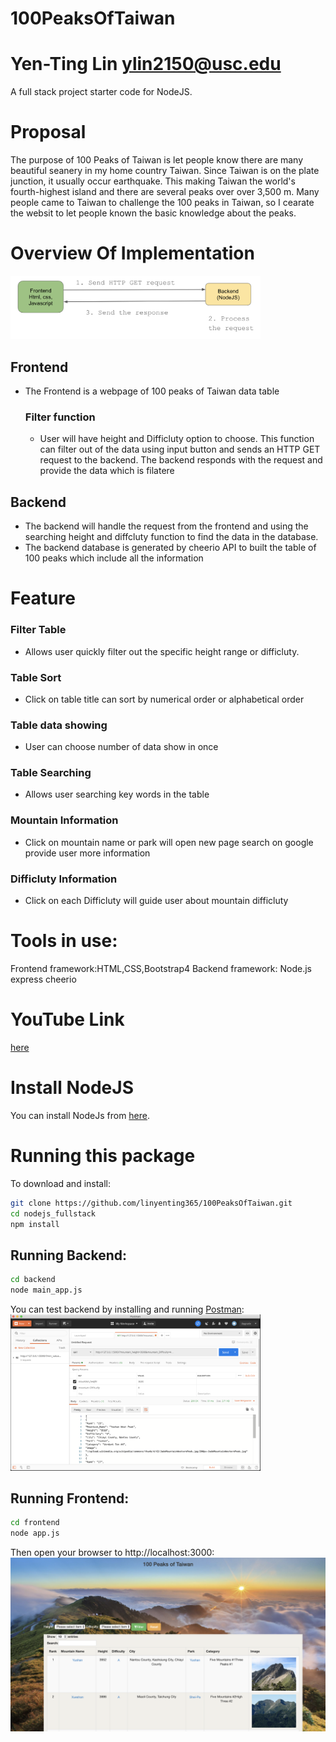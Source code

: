 # 100PeaksOfTaiwan
# Yen-Ting Lin ylin2150@usc.edu
A full stack project starter code for NodeJS.
# Proposal
The purpose of 100 Peaks of Taiwan is let people know there are many beautiful seanery in my home country Taiwan. Since Taiwan is on the plate junction, it usually occur earthquake. This making Taiwan the world's fourth-highest island and there are several peaks over over 3,500 m. Many people came to Taiwan to challenge the 100 peaks in Taiwan, so I cearate the websit to let people known the basic knowledge about the peaks. 
# Overview Of Implementation
<img alt="Diagram" src="https://github.com/linyenting365/100PeaksOfTaiwan/blob/master/FullStack%20diagram.png?raw=true" width="400" text-align="center">

## Frontend 
* The Frontend is a webpage of 100 peaks of Taiwan data table 
  ### Filter function
  * User will have height and Difficluty option to choose. This function can filter out of the data using input button and sends an HTTP GET request to the backend. The backend responds with the request and provide the data which is filatere

## Backend
  * The backend will handle the request from the frontend and using the searching height and diffcluty function to find the data in the database. 
  * The backend database is generated by cheerio API to built the table of 100 peaks which include all the information
  
# Feature
### Filter Table
* Allows user quickly filter out the specific height range or difficluty. 
### Table Sort 
* Click on table title can sort by numerical order or  alphabetical order
### Table data showing 
* User can choose number of data show in once
### Table Searching
* Allows user searching key words in the table 
### Mountain Information
* Click on mountain name or park will open new page search on google provide user more information
### Difficluty Information
* Click on each Difficluty will guide user about mountain difficluty

# Tools in use:
Frontend framework:HTML,CSS,Bootstrap4
Backend framework: Node.js express cheerio

# YouTube Link
[here](https://youtu.be/_F54roA_pxI)
# Install NodeJS

You can install NodeJs from [here](https://nodejs.org/en/download/).

# Running this package

To download and install:

```bash
git clone https://github.com/linyenting365/100PeaksOfTaiwan.git
cd nodejs_fullstack
npm install
```

## Running Backend:
```bash
cd backend
node main_app.js
```
You can test backend by installing and running [Postman](https://www.postman.com/downloads/):
<img alt="Backend" src="https://github.com/linyenting365/100PeaksOfTaiwan/blob/master/Postman.png?raw=true" width="400">

## Running Frontend:
```bash
cd frontend
node app.js
```
Then open your browser to http://localhost:3000:
![GitHub Logo](WebPage.png)
